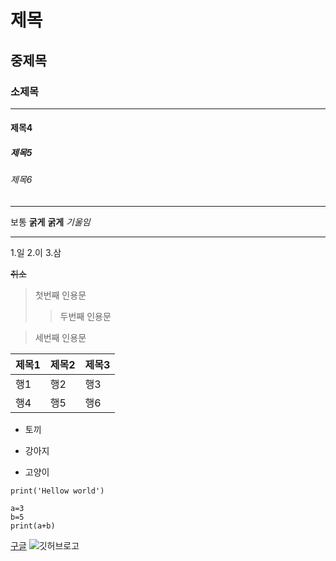 # 제목
## 중제목
### 소제목

---

#### 제목4
##### 제목5
###### 제목6

***

보통
**굵게**
__굵게__
*기울임*
___

1.일
2.이
3.삼

~~취소~~

>첫번째 인용문
>>두번째 인용문

>세번째 인용문

|제목1|제목2|제목3|
|---|---|---|
|행1|행2|행3|
|행4|행5|행6


- 토끼
+ 강아지
* 고양이

`print('Hellow world')`

```pyhton
a=3
b=5
print(a+b)
```

[구글](https://github.com)
![깃허브로고]()
